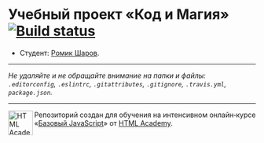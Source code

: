 # Учебный проект «Код и Магия» [![Build status][travis-image]][travis-url]

* Студент: [Ромик Шаров](https://up.htmlacademy.ru/javascript/11/user/195544).

---

_Не удаляйте и не обращайте внимание на папки и файлы:_<br>
_`.editorconfig`, `.eslintrc`, `.gitattributes`, `.gitignore`, `.travis.yml`, `package.json`._

---

<a href="https://htmlacademy.ru/intensive/javascript"><img align="left" width="50" height="50" title="HTML Academy" src="https://up.htmlacademy.ru/static/img/intensive/javascript/logo-for-github.svg"></a>

Репозиторий создан для обучения на интенсивном онлайн‑курсе «[Базовый JavaScript](https://htmlacademy.ru/intensive/javascript)» от [HTML Academy](https://htmlacademy.ru).

[travis-image]: https://travis-ci.org/htmlacademy-javascript/195544-code-and-magick.svg?branch=master
[travis-url]: https://travis-ci.org/htmlacademy-javascript/195544-code-and-magick
